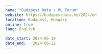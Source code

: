 ```yaml
---
name: "Budapest Data + ML Forum"
website: https://budapestdata.hu/2024/en
location: Budapest, Hungary
online: true
lang: English

date_start: 2024-06-10
date_end:   2024-06-12
---
```

